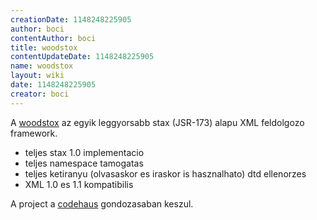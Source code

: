 ```yaml
---
creationDate: 1148248225905 
author: boci 
contentAuthor: boci 
title: woodstox 
contentUpdateDate: 1148248225905 
name: woodstox 
layout: wiki 
date: 1148248225905 
creator: boci 
---
```

A [woodstox](http://docs.codehaus.org/display/WSTX/Home) az egyik leggyorsabb stax (JSR-173) alapu XML feldolgozo framework.
* teljes stax 1.0 implementacio
* teljes namespace tamogatas
* teljes ketiranyu (olvasaskor es iraskor is hasznalhato) dtd ellenorzes 
* XML 1.0 es 1.1 kompatibilis

A project a [codehaus](codehaus.html) gondozasaban keszul.
